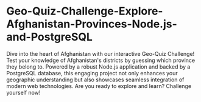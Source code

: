 # Geo-Quiz-Challenge-Explore-Afghanistan-Provinces-Node.js-and-PostgreSQL
 Dive into the heart of Afghanistan with our interactive Geo-Quiz Challenge! Test your knowledge of Afghanistan's districts by guessing which province they belong to. Powered by a robust Node.js application and backed by a PostgreSQL database, this engaging project not only enhances your geographic understanding but also showcases seamless integration of modern web technologies. Are you ready to explore and learn? Challenge yourself now!
